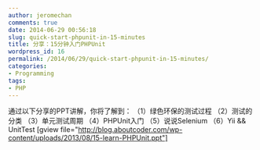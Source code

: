 ```yaml
---
author: jeromechan
comments: true
date: 2014-06-29 00:56:18
slug: quick-start-phpunit-in-15-minutes
title: 分享：15分钟入门PHPUnit
wordpress_id: 16
permalink: /2014/06/29/quick-start-phpunit-in-15-minutes/
categories:
- Programming
tags:
- PHP
---
```


通过以下分享的PPT讲解，你将了解到：
（1）绿色环保的测试过程
（2）测试的分类
（3）单元测试周期
（4）PHPUnit入门
（5）说说Selenium
（6）Yii && UnitTest<!-- more -->
[gview file="http://blog.aboutcoder.com/wp-content/uploads/2013/08/15-learn-PHPUnit.ppt"]
